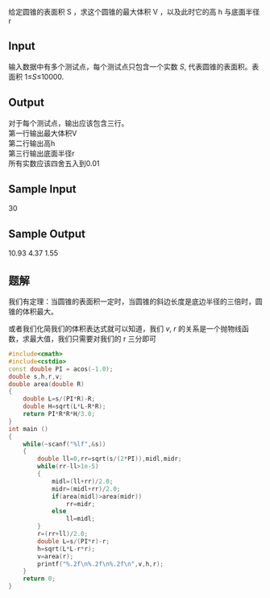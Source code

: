 给定圆锥的表面积 S ，求这个圆锥的最大体积 V ，以及此时它的高 h 与底面半径 r

## Input

输入数据中有多个测试点，每个测试点只包含一个实数 _S_, 代表圆锥的表面积。表面积 1≤_S_≤10000.

## Output

对于每个测试点，输出应该包含三行。  
第一行输出最大体积V  
第二行输出高h  
第三行输出底面半径r  
所有实数应该四舍五入到0.01

## Sample Input

30

## Sample Output

10.93
4.37
1.55

## 题解
我们有定理：当圆锥的表面积一定时，当圆锥的斜边长度是底边半径的三倍时，圆锥的体积最大。

或者我们化简我们的体积表达式就可以知道，我们 $v$, $r$ 的关系是一个抛物线函数，求最大值，我们只需要对我们的 r 三分即可

```cpp
#include<cmath>
#include<cstdio>
const double PI = acos(-1.0);
double s,h,r,v;
double area(double R)
{
    double L=s/(PI*R)-R;
    double H=sqrt(L*L-R*R);
    return PI*R*R*H/3.0;
}
int main ()
{
    while(~scanf("%lf",&s))
    {
        double ll=0,rr=sqrt(s/(2*PI)),midl,midr;
        while(rr-ll>1e-5)
        {
            midl=(ll+rr)/2.0;
            midr=(midl+rr)/2.0;
            if(area(midl)>area(midr))
                rr=midr;
            else
                ll=midl;
        }
        r=(rr+ll)/2.0;
        double L=s/(PI*r)-r;
        h=sqrt(L*L-r*r);
        v=area(r);
        printf("%.2f\n%.2f\n%.2f\n",v,h,r);
    }
    return 0;
}
```
